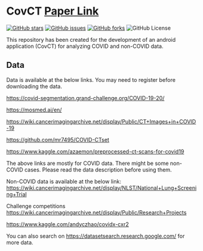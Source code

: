 # CovCT [Paper Link](https://www.sciencedirect.com/science/article/pii/S0010482522000907)

[![GitHub stars](https://img.shields.io/github/stars/monjoybme/CovCT)](https://github.com/monjoybme/CovCT/stargazers)
[![GitHub issues](https://img.shields.io/github/issues/monjoybme/CovCT)](https://github.com/monjoybme/CovCT/issues)
[![GitHub forks](https://img.shields.io/github/forks/monjoybme/CovCT)](https://github.com/monjoybme/CovCT/network)
![GitHub License](https://img.shields.io/github/license/monjoybme/CovCT)


This repository has been created for the development of an android application (CovCT) for analyzing COVID and non-COVID data. 

## Data
Data is available at the below links. You may need to register before downloading the data.

https://covid-segmentation.grand-challenge.org/COVID-19-20/

https://mosmed.ai/en/

https://wiki.cancerimagingarchive.net/display/Public/CT+Images+in+COVID-19

https://github.com/mr7495/COVID-CTset

https://www.kaggle.com/azaemon/preprocessed-ct-scans-for-covid19

The above links are mostly for COVID data. There might be some non-COVID cases. Please read the data description before using them. 

Non-COVID data is available at the below link:
https://wiki.cancerimagingarchive.net/display/NLST/National+Lung+Screening+Trial

Challenge competitions
https://wiki.cancerimagingarchive.net/display/Public/Research+Projects

https://www.kaggle.com/andyczhao/covidx-cxr2

You can also search on https://datasetsearch.research.google.com/ for more data. 
